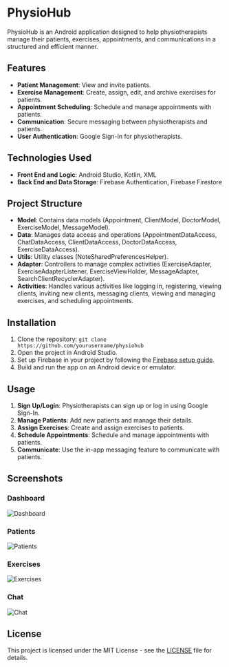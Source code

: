 # PhysioHub

PhysioHub is an Android application designed to help physiotherapists manage their patients, exercises, appointments, and communications in a structured and efficient manner.

## Features

- **Patient Management**: View and invite patients.
- **Exercise Management**: Create, assign, edit, and archive exercises for patients.
- **Appointment Scheduling**: Schedule and manage appointments with patients.
- **Communication**: Secure messaging between physiotherapists and patients.
- **User Authentication**: Google Sign-In for physiotherapists.

## Technologies Used

- **Front End and Logic**: Android Studio, Kotlin, XML
- **Back End and Data Storage**: Firebase Authentication, Firebase Firestore

## Project Structure

- **Model**: Contains data models (Appointment, ClientModel, DoctorModel, ExerciseModel, MessageModel).
- **Data**: Manages data access and operations (AppointmentDataAccess, ChatDataAccess, ClientDataAccess, DoctorDataAccess, ExerciseDataAccess).
- **Utils**: Utility classes (NoteSharedPreferencesHelper).
- **Adapter**: Controllers to manage complex activities (ExerciseAdapter, ExerciseAdapterListener, ExerciseViewHolder, MessageAdapter, SearchClientRecyclerAdapter).
- **Activities**: Handles various activities like logging in, registering, viewing clients, inviting new clients, messaging clients, viewing and managing exercises, and scheduling appointments.

## Installation

1. Clone the repository: `git clone https://github.com/yourusername/physiohub`
2. Open the project in Android Studio.
3. Set up Firebase in your project by following the [Firebase setup guide](https://firebase.google.com/docs/android/setup).
4. Build and run the app on an Android device or emulator.

## Usage

1. **Sign Up/Login**: Physiotherapists can sign up or log in using Google Sign-In.
2. **Manage Patients**: Add new patients and manage their details.
3. **Assign Exercises**: Create and assign exercises to patients.
4. **Schedule Appointments**: Schedule and manage appointments with patients.
5. **Communicate**: Use the in-app messaging feature to communicate with patients.

## Screenshots

### Dashboard
![Dashboard](./images/dashboard.jpg)

### Patients
![Patients](./images/patients.jpg)

### Exercises
![Exercises](./images/exercises.jpg)

### Chat
![Chat](./images/chat.jpg)

## License

This project is licensed under the MIT License - see the [LICENSE](LICENSE) file for details.
